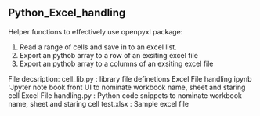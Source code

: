 ## Python_Excel_handling

Helper functions to effectively use openpyxl package:
1. Read a range of cells and save in to an excel list.
2. Export an pythob array to a row of an exsiting excel file
3. Export an pythob array to a columns of an exsiting excel file

File decsription:
cell_lib.py  : library file definetions
Excel File handling.ipynb :Jpyter note book front UI to nominate workbook name, sheet and staring cell
Excel File handling.py : Python code snippets to nominate workbook name, sheet and staring cell
test.xlsx : Sample excel file





